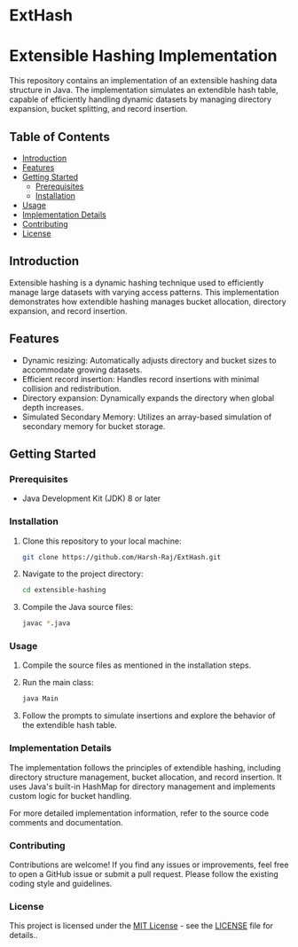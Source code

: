 # ExtHash
# Extensible Hashing Implementation

This repository contains an implementation of an extensible hashing data structure in Java. The implementation simulates an extendible hash table, capable of efficiently handling dynamic datasets by managing directory expansion, bucket splitting, and record insertion.

## Table of Contents

- [Introduction](#introduction)
- [Features](#features)
- [Getting Started](#getting-started)
  - [Prerequisites](#prerequisites)
  - [Installation](#installation)
- [Usage](#usage)
- [Implementation Details](#implementation-details)
- [Contributing](#contributing)
- [License](#license)

## Introduction

Extensible hashing is a dynamic hashing technique used to efficiently manage large datasets with varying access patterns. This implementation demonstrates how extendible hashing manages bucket allocation, directory expansion, and record insertion.

## Features

- Dynamic resizing: Automatically adjusts directory and bucket sizes to accommodate growing datasets.
- Efficient record insertion: Handles record insertions with minimal collision and redistribution.
- Directory expansion: Dynamically expands the directory when global depth increases.
- Simulated Secondary Memory: Utilizes an array-based simulation of secondary memory for bucket storage.

## Getting Started

### Prerequisites

- Java Development Kit (JDK) 8 or later

### Installation

1. Clone this repository to your local machine:

   ```bash
   git clone https://github.com/Harsh-Raj/ExtHash.git
2. Navigate to the project directory:

   ```bash
   cd extensible-hashing
3. Compile the Java source files:
   ```bash
   javac *.java

### Usage
1. Compile the source files as mentioned in the installation steps.

2. Run the main class:
   ```bash
   java Main
3. Follow the prompts to simulate insertions and explore the behavior of the extendible hash table.

### Implementation Details
The implementation follows the principles of extendible hashing, including directory structure management, bucket allocation, and record insertion. It uses Java's built-in HashMap for directory management and implements custom logic for bucket handling.

For more detailed implementation information, refer to the source code comments and documentation.

### Contributing
Contributions are welcome! If you find any issues or improvements, feel free to open a GitHub issue or submit a pull request. Please follow the existing coding style and guidelines.

### License
This project is licensed under the [MIT License](LICENSE) - see the [LICENSE](LICENSE) file for details..
